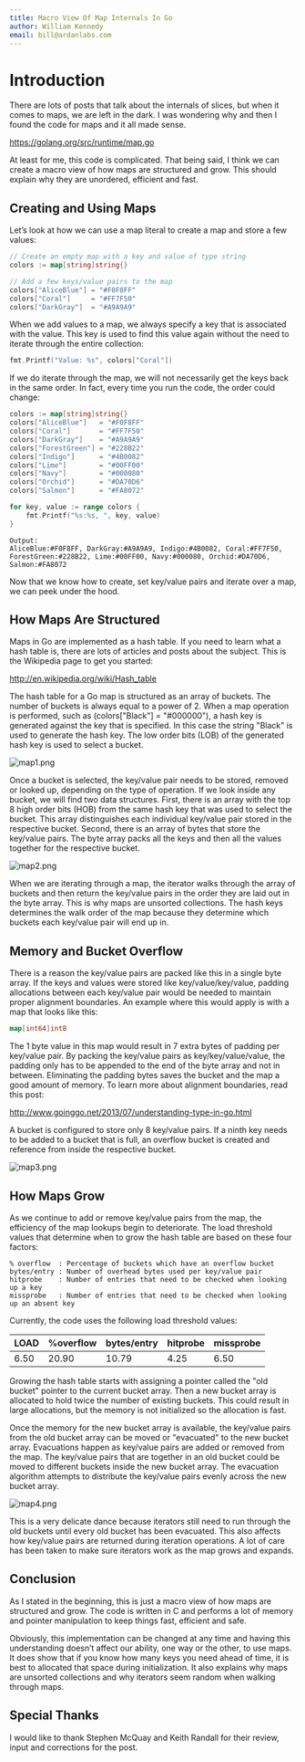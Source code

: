 ```yaml
---
title: Macro View Of Map Internals In Go
author: William Kennedy
email: bill@ardanlabs.com
---
```


# Introduction

There are lots of posts that talk about the internals of slices, but when it
comes to maps, we are left in the dark. I was wondering why and then I found the
code for maps and it all made sense.

https://golang.org/src/runtime/map.go

At least for me, this code is complicated. That being said, I think we can
create a macro view of how maps are structured and grow. This should explain why
they are unordered, efficient and fast.

## Creating and Using Maps

Let’s look at how we can use a map literal to create a map and store a few
values:

```go
// Create an empty map with a key and value of type string
colors := map[string]string{}

// Add a few keys/value pairs to the map
colors["AliceBlue"] = "#F0F8FF"
colors["Coral"]     = "#FF7F50"
colors["DarkGray"]  = "#A9A9A9"
```

When we add values to a map, we always specify a key that is associated with the
value. This key is used to find this value again without the need to iterate
through the entire collection:

```go
fmt.Printf("Value: %s", colors["Coral"])
```

If we do iterate through the map, we will not necessarily get the keys back in
the same order. In fact, every time you run the code, the order could change:

```go
colors := map[string]string{}
colors["AliceBlue"]   = "#F0F8FF"
colors["Coral"]       = "#FF7F50"
colors["DarkGray"]    = "#A9A9A9"
colors["ForestGreen"] = "#228B22"
colors["Indigo"]      = "#4B0082"
colors["Lime"]        = "#00FF00"
colors["Navy"]        = "#000080"
colors["Orchid"]      = "#DA70D6"
colors["Salmon"]      = "#FA8072"

for key, value := range colors {
    fmt.Printf("%s:%s, ", key, value)
}
```
```text
Output:
AliceBlue:#F0F8FF, DarkGray:#A9A9A9, Indigo:#4B0082, Coral:#FF7F50,
ForestGreen:#228B22, Lime:#00FF00, Navy:#000080, Orchid:#DA70D6,
Salmon:#FA8072
```

Now that we know how to create, set key/value pairs and iterate over a map, we
can peek under the hood.

## How Maps Are Structured

Maps in Go are implemented as a hash table. If you need to learn what a hash
table is, there are lots of articles and posts about the subject. This is the
Wikipedia page to get you started:

http://en.wikipedia.org/wiki/Hash_table

The hash table for a Go map is structured as an array of buckets. The number of
buckets is always equal to a power of 2. When a map operation is performed, such
as (colors["Black"] = "#000000"), a hash key is generated against the key that
is specified. In this case the string "Black" is used to generate the hash key.
The low order bits (LOB) of the generated hash key is used to select a bucket.

![map1.png](map1.png)

Once a bucket is selected, the key/value pair needs to be stored, removed or
looked up, depending on the type of operation. If we look inside any bucket, we
will find two data structures. First, there is an array with the top 8 high
order bits (HOB) from the same hash key that was used to select the bucket. This
array distinguishes each individual key/value pair stored in the respective
bucket. Second, there is an array of bytes that store the key/value pairs. The
byte array packs all the keys and then all the values together for the
respective bucket.

![map2.png](map2.png)

When we are iterating through a map, the iterator walks through the array of
buckets and then return the key/value pairs in the order they are laid out in
the byte array. This is why maps are unsorted collections. The hash keys
determines the walk order of the map because they determine which buckets each
key/value pair will end up in.

## Memory and Bucket Overflow

There is a reason the key/value pairs are packed like this in a single byte
array. If the keys and values were stored like key/value/key/value, padding
allocations between each key/value pair would be needed to maintain proper
alignment boundaries. An example where this would apply is with a map that looks
like this:

```go
map[int64]int8
```

The 1 byte value in this map would result in 7 extra bytes of padding per
key/value pair. By packing the key/value pairs as key/key/value/value, the
padding only has to be appended to the end of the byte array and not in between.
Eliminating the padding bytes saves the bucket and the map a good amount of
memory. To learn more about alignment boundaries, read this post:

http://www.goinggo.net/2013/07/understanding-type-in-go.html

A bucket is configured to store only 8 key/value pairs. If a ninth key needs to
be added to a bucket that is full, an overflow bucket is created and reference
from inside the respective bucket.

![map3.png](map3.png)

## How Maps Grow

As we continue to add or remove key/value pairs from the map, the efficiency of
the map lookups begin to deteriorate. The load threshold values that determine
when to grow the hash table are based on these four factors:

```text
% overflow  : Percentage of buckets which have an overflow bucket
bytes/entry : Number of overhead bytes used per key/value pair
hitprobe    : Number of entries that need to be checked when looking up a key
missprobe   : Number of entries that need to be checked when looking up an absent key
```

Currently, the code uses the following load threshold values:

| LOAD | %overflow | bytes/entry | hitprobe | missprobe |
|------|-----------|-------------|----------|-----------|
| 6.50 |     20.90 |       10.79 |     4.25 |      6.50 |

Growing the hash table starts with assigning a pointer called the "old bucket"
pointer to the current bucket array. Then a new bucket array is allocated to
hold twice the number of existing buckets. This could result in large
allocations, but the memory is not initialized so the allocation is fast.

Once the memory for the new bucket array is available, the key/value pairs from
the old bucket array can be moved or "evacuated" to the new bucket array.
Evacuations happen as key/value pairs are added or removed from the map. The
key/value pairs that are together in an old bucket could be moved to different
buckets inside the new bucket array. The evacuation algorithm attempts to
distribute the key/value pairs evenly across the new bucket array.

![map4.png](map4.png)

This is a very delicate dance because iterators still need to run through the
old buckets until every old bucket has been evacuated. This also affects how
key/value pairs are returned during iteration operations. A lot of care has been
taken to make sure iterators work as the map grows and expands.

## Conclusion

As I stated in the beginning, this is just a macro view of how maps are
structured and grow. The code is written in C and performs a lot of memory and
pointer manipulation to keep things fast, efficient and safe.

Obviously, this implementation can be changed at any time and having this
understanding doesn’t affect our ability, one way or the other, to use maps. It
does show that if you know how many keys you need ahead of time, it is best to
allocated that space during initialization. It also explains why maps are
unsorted collections and why iterators seem random when walking through maps.

## Special Thanks

I would like to thank Stephen McQuay and Keith Randall for their review, input
and corrections for the post.
